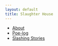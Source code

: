 ```yaml
---
layout: default
title: Slaughter House
---
```

<section>
  <ul>
      <li><a href="/about">About</a></li>
      <li><a href="/poe-log">Poe-log</a></li>
      <li><a href="/slashing-stories">Slashing Stories</a></li>
  </ul>
</section>

